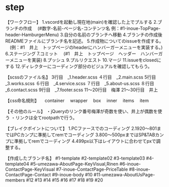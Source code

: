 # step

【ワークフロー】
1.vscordを起動し現在地(main)を確認した上でプルする
2.ブランチの作成
　(#数字-名前-ページ名-コンテンツ名 例：#1-inoue-TopPage-header-HamburgerMenu)
3.自分の名前のブランチへ移動
4.ブランチの作成後READMEファイルにブランチ名を記述。
5.作成物についてのissueを作成する。
　(例：#1　井上　トップページのheaderにハンバーガーメニューを実装する。)
6.ステージング
7.コミット
　(#1　井上　トップページ　ヘッダー　ハンバーガーメニューを実装)
8.プッシュ
9.プルリクエスト
10.マージ
11.issueをclosedにする
12.ディレクターにコーディング部分のビジュアルを確認してもらう。

【scssのファイル名】
3行目　_1.header.scss
４行目　_2.main.scss
5行目　_3.works.scss
６行目　_4.service.scss
７行目　_5.about-us.scss
８行目　_6.contact.scss
9行目　_7.footer.scss
11〜20行目　梅澤
21〜30行目　井上

【css命名規則】
　container
　wrapper
　box
　inner
　items
　item

【その他のルール】
・jQueryのリンク番号梅澤が奇数を使い、井上が偶数を使う
・リンクは全てrootpathで行う。

【ブレイクポイントについて】
1.PCファースでのコーディング
2.1920〜801まではPCカンプに準拠してremでコーディング
3.800〜500pxまではSP&TABカンプに準拠してremでコーディング
4.499px以下はレイアウトに合わせてpxで調整する。

【作成したブランチ名】
#1-template
#2-template02
#3-template03
#4-template04
#5-umezawa-AboutPage-KeyVisual,Rinen
#6-inoue-ContactPage-KeyVisual
#7-inoue-ContactPage-PriceTable
#8-inoue-ContactPage-Contact
#9-inoue-body
#10
#11-umezawa-AboutUsPage-members
#12
#13
#14
#15
#16
#17
#18
#19
#20